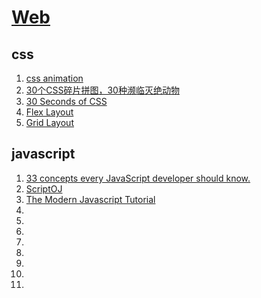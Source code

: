 # [Web](https://threegeese.github.io/WEB/)

## css

1. [css animation](https://cssanimation.rocks/css-animation-101/)
2. [30个CSS碎片拼图，30种濒临灭绝动物](http://www.webhek.com/misc-res/species-in-pieces/#)
3. [30 Seconds of CSS](https://30-seconds.github.io/30-seconds-of-css/)
4. [Flex Layout](http://flexbox.malven.co/)
5. [Grid Layout](http://grid.malven.co/)

## javascript

1. [33 concepts every JavaScript developer should know.](https://github.com/leonardomso/33-js-concepts)
2. [ScriptOJ](http://scriptoj.mangojuice.top/)
3. [The Modern Javascript Tutorial](https://javascript.info/)
4. []()
5. []()
6. []()
7. []()
8. []()
9. []()
10. []()
11. []()
